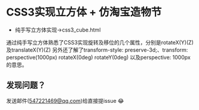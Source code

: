 # CSS3实现立方体 + 仿淘宝造物节

+ 纯手写立方体实现->css3_cube.html

通过纯手写立方体熟悉了CSS3实现旋转及移位的几个属性，分别是rotateX(Y)(Z)及translateX(Y)(Z)
另外还了解了transform-style: preserve-3d;、transform: perspective(1000px) rotateX(0deg) rotateY(0deg) 以及perspective: 1000px的意思。

 ## 发现问题？
发送邮件(547221469@qq.com)给直接提issue :joy: